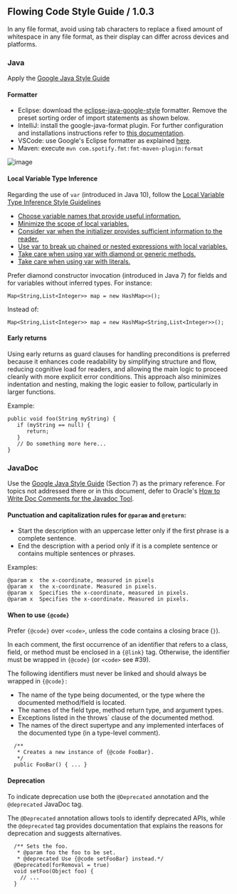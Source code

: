 ## Flowing Code Style Guide / 1.0.3

In any file format, avoid using tab characters to replace a fixed amount of whitespace in any file format, as their display can differ across devices and platforms.

### Java

Apply the [Google Java Style Guide](https://google.github.io/styleguide/javaguide.html)

#### Formatter

* Eclipse: download the [eclipse-java-google-style](https://github.com/google/styleguide/blob/gh-pages/eclipse-java-google-style.xml) formatter. Remove the preset sorting order of import statements as shown below.
* IntelliJ: install the google-java-format plugin. For further configuration and installations instructions refer to [this documentation](https://github.com/google/google-java-format/blob/master/README.md#intellij-jre-config).
* VSCode: use Google's Eclipse formatter as explained [here](https://code.visualstudio.com/docs/java/java-linting#_formatter).
* Maven: execute `mvn com.spotify.fmt:fmt-maven-plugin:format`

![image](https://user-images.githubusercontent.com/11554739/201381569-fb6afe7d-a6be-42e1-84f0-32382f0cd44b.png)

#### Local Variable Type Inference

Regarding the use of `var` (introduced in Java 10), follow the [Local Variable Type Inference Style Guidelines](https://openjdk.org/projects/amber/guides/lvti-style-guide)

- [Choose variable names that provide useful information.](https://openjdk.java.net/projects/amber/guides/lvti-style-guide#G1)
- [Minimize the scope of local variables.](https://openjdk.java.net/projects/amber/guides/lvti-style-guide#G2)
- [Consider var when the initializer provides sufficient information to the reader.](https://openjdk.java.net/projects/amber/guides/lvti-style-guide#G3)
- [Use var to break up chained or nested expressions with local variables.](https://openjdk.java.net/projects/amber/guides/lvti-style-guide#G4)
- [Take care when using var with diamond or generic methods.](https://openjdk.java.net/projects/amber/guides/lvti-style-guide#G6)
- [Take care when using var with literals.](https://openjdk.java.net/projects/amber/guides/lvti-style-guide#G7)

Prefer diamond constructor invocation (introduced in Java 7) for fields and for variables without inferred types. For instance: 
```
Map<String,List<Integer>> map = new HashMap<>();
```
Instead of:
```
Map<String,List<Integer>> map = new HashMap<String,List<Integer>>();
```
#### Early returns
Using early returns as guard clauses for handling preconditions is preferred because it enhances code readability by simplifying structure and flow, reducing cognitive load for readers, and allowing the main logic to proceed cleanly with more explicit error conditions. This approach also minimizes indentation and nesting, making the logic easier to follow, particularly in larger functions.

Example:
```
public void foo(String myString) {
   if (myString == null) {
      return;
   } 
   // Do something more here...
}
```

### JavaDoc

Use the [Google Java Style Guide](https://google.github.io/styleguide/javaguide.html#s7-javadoc) (Section 7) as the primary reference. For topics not addressed there or in this document, defer to Oracle's [How to Write Doc Comments for the Javadoc Tool](https://www.oracle.com/technical-resources/articles/java/javadoc-tool.html).

#### Punctuation and capitalization rules for `@param` and `@return`:

- Start the description with an uppercase letter only if the first phrase is a complete sentence.
- End the description with a period only if it is a complete sentence or contains multiple sentences or phrases.

Examples:
```
@param x  the x-coordinate, measured in pixels
@param x  the x-coordinate. Measured in pixels.
@param x  Specifies the x-coordinate, measured in pixels.
@param x  Specifies the x-coordinate. Measured in pixels.
```

#### When to use `{@code}`

Prefer `{@code}` over `<code>`, unless the code contains a closing brace (`}`).

In each comment, the first occurrence of an identifier that refers to a class, field, or method must be enclosed in a `{@link}` tag. Otherwise, the identifier must be wrapped in `{@code}` (or `<code>` see #39).

The following identifiers must never be linked and should always be wrapped in `{@code}:`
- The name of the type being documented, or the type where the documented method/field is located.
- The names of the field type, method return type, and argument types.
- Exceptions listed in the throws` clause of the documented method.
- The names of the direct supertype and any implemented interfaces of the documented type (in a type-level comment).

```
  /**
   * Creates a new instance of {@code FooBar}.
   */
  public FooBar() { ... }
```

#### Deprecation

To indicate deprecation use both the `@Deprecated` annotation and the `@deprecated` JavaDoc tag.

The `@Deprecated` annotation allows tools to identify deprecated APIs, while the `@deprecated` 
tag provides documentation that explains the reasons for deprecation and suggests alternatives.

```
  /** Sets the foo.
   * @param foo the foo to be set.
   * @deprecated Use {@code setFooBar} instead.*/
  @Deprecated(forRemoval = true)
  void setFoo(Object foo) {
    // ...
  }
```
